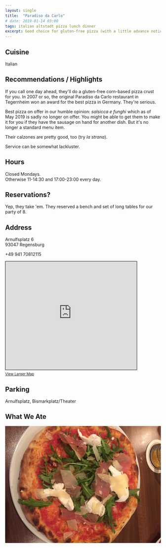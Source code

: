 ```yaml
---
layout: single
title:  "Paradiso da Carlo"
# date: 2019-01-14 03:00
tags: italian altstadt pizza lunch dinner
excerpt: Good choice for gluten-free pizza (with a little advance notice).
---
```


## Cuisine ##
Italian

## Recommendations / Highlights ##
If you call one day ahead, they'll do a gluten-free corn-based pizza crust for you.  In 2007 or so, the original Paradiso da Carlo restaurant in Tegernheim won an award for the best pizza in Germany.  They're serious.

Best pizza on offer in our humble opinion:  *salsicca e funghi* which as of May 2019 is sadly no longer on offer.  You might be able to get them to make it for you if they have the sausage on hand for another dish.  But it's no longer a standard menu item.

Their calzones are pretty good, too (try *la strana*).

Service can be somewhat lackluster.

## Hours ##
Closed Mondays.<br/>
Otherwise 11-14:30 and 17:00-23:00 every day.

## Reservations? ##
Yep, they take 'em.  They reserved a bench and set of long tables for our party of 8.

## Address ##
Arnulfsplatz 6<br/>
93047 Regensburg<br/>

+49 941 70812115

<iframe width="425" height="350" frameborder="0" scrolling="no" marginheight="0" marginwidth="0" src="https://www.openstreetmap.org/export/embed.html?bbox=12.088139355182648%2C49.01942823750398%2C12.090236842632294%2C49.020687666236235&amp;layer=mapnik&amp;marker=49.02005790002512%2C12.089186899999959" style="border: 1px solid black"></iframe><br/><small><a href="https://www.openstreetmap.org/?mlat=49.02006&amp;mlon=12.08919#map=19/49.02006/12.08919">View Larger Map</a></small>

## Parking ##
Arnulfsplatz, Bismarkplatz/Theater

## What We Ate ##
![a pizza with rucola, parmesan cheese ribbons, buffalo mozzarello, and prosciutto](/assets/img/paradiso/paradiso_da_carlo_pizza.jpg)
